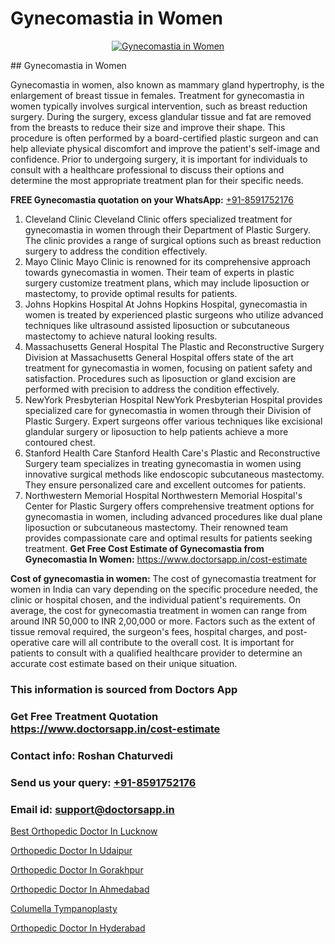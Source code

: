 # Gynecomastia in Women

<p align="center">
  <a href="null">
    <img src="null" alt="Gynecomastia in Women">
  </a>
</p>
## Gynecomastia in Women

Gynecomastia in women, also known as mammary gland hypertrophy, is the enlargement of breast tissue in females. Treatment for gynecomastia in women typically involves surgical intervention, such as breast reduction surgery. During the surgery, excess glandular tissue and fat are removed from the breasts to reduce their size and improve their shape. This procedure is often performed by a board-certified plastic surgeon and can help alleviate physical discomfort and improve the patient's self-image and confidence. Prior to undergoing surgery, it is important for individuals to consult with a healthcare professional to discuss their options and determine the most appropriate treatment plan for their specific needs.

**FREE Gynecomastia quotation on your WhatsApp:**  [+91-8591752176](https://api.whatsapp.com/send?phone=8591752176)

1) Cleveland Clinic   Cleveland Clinic offers specialized treatment for gynecomastia in women through their Department of Plastic Surgery. The clinic provides a range of surgical options such as breast reduction surgery to address the condition effectively.
2) Mayo Clinic   Mayo Clinic is renowned for its comprehensive approach towards gynecomastia in women. Their team of experts in plastic surgery customize treatment plans, which may include liposuction or mastectomy, to provide optimal results for patients.
3) Johns Hopkins Hospital   At Johns Hopkins Hospital, gynecomastia in women is treated by experienced plastic surgeons who utilize advanced techniques like ultrasound assisted liposuction or subcutaneous mastectomy to achieve natural looking results.
4) Massachusetts General Hospital   The Plastic and Reconstructive Surgery Division at Massachusetts General Hospital offers state of the art treatment for gynecomastia in women, focusing on patient safety and satisfaction. Procedures such as liposuction or gland excision are performed with precision to address the condition effectively.
5) NewYork Presbyterian Hospital   NewYork Presbyterian Hospital provides specialized care for gynecomastia in women through their Division of Plastic Surgery. Expert surgeons offer various techniques like excisional glandular surgery or liposuction to help patients achieve a more contoured chest.
6) Stanford Health Care   Stanford Health Care's Plastic and Reconstructive Surgery team specializes in treating gynecomastia in women using innovative surgical methods like endoscopic subcutaneous mastectomy. They ensure personalized care and excellent outcomes for patients.
7) Northwestern Memorial Hospital   Northwestern Memorial Hospital's Center for Plastic Surgery offers comprehensive treatment options for gynecomastia in women, including advanced procedures like dual plane liposuction or subcutaneous mastectomy. Their renowned team provides compassionate care and optimal results for patients seeking treatment.
**Get Free Cost Estimate of Gynecomastia from Gynecomastia In Women:** https://www.doctorsapp.in/cost-estimate

**Cost of gynecomastia in women:**
The cost of gynecomastia treatment for women in India can vary depending on the specific procedure needed, the clinic or hospital chosen, and the individual patient's requirements. On average, the cost for gynecomastia treatment in women can range from around INR 50,000 to INR 2,00,000 or more. Factors such as the extent of tissue removal required, the surgeon's fees, hospital charges, and post-operative care will all contribute to the overall cost. It is important for patients to consult with a qualified healthcare provider to determine an accurate cost estimate based on their unique situation.

### This information is sourced from Doctors App 
### Get Free Treatment Quotation https://www.doctorsapp.in/cost-estimate
### Contact info: Roshan Chaturvedi 
### Send us your query: [+91-8591752176](https://api.whatsapp.com/send?phone=8591752176) 
### Email id: support@doctorsapp.in

[Best Orthopedic Doctor In Lucknow](https://www.linkedin.com/pulse/best-orthopedic-doctor-lucknow-doctorsapp-united-arab-emirates-9y46e?trackingId=kdiI0cRIwPfs4sN4WQ%2BUog%3D%3D&lipi=urn%3Ali%3Apage%3Ad_flagship3_company_admin%3Bc8cvKR%2BzQDObJJNC2LloLw%3D%3D)

[Orthopedic Doctor In Udaipur](https://www.linkedin.com/pulse/orthopedic-doctor-udaipur-meniscus-tear-treatment-e4nge?trackingId=%2FuTH2N42Rb9kKtPiZtAjJA%3D%3D&lipi=urn%3Ali%3Apage%3Ad_flagship3_company_admin%3BYMgSyE7iTb6%2BgQ5kQEIvvw%3D%3D)

[Orthopedic Doctor In Gorakhpur](https://medium.com/@vimalrana22/orthopedic-doctor-in-gorakhpur-bec0a4633b30)

[Orthopedic Doctor In Ahmedabad](https://medium.com/@vimalrana22/orthopedic-doctor-in-ahmedabad-180e68c3f3f8)

[Columella Tympanoplasty](https://doctors-apps.github.io/doctorsapp/columella-tympanoplasty)

[Orthopedic Doctor In Hyderabad](https://doctors-apps.github.io/doctorsapp/orthopedic-doctor-in-hyderabad)

